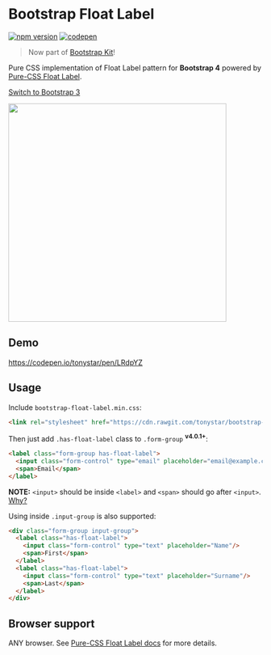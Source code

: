 Bootstrap Float Label
=====================

[![npm version](https://img.shields.io/npm/v/bootstrap-float-label.svg)](https://www.npmjs.com/package/bootstrap-float-label)
[![codepen](https://img.shields.io/badge/code-pen-d3d3d3.svg)](https://codepen.io/tonystar/pen/LRdpYZ)

> Now part of [Bootstrap Kit](https://bootstrap-kit.highweb.tech/)!

Pure CSS implementation of Float Label pattern for **Bootstrap 4** powered by [Pure-CSS Float Label](https://github.com/tonystar/float-label-css).

[Switch to Bootstrap 3](https://github.com/tonystar/bootstrap-float-label/tree/v3-dev)

<img src="https://cdn.rawgit.com/tonystar/bootstrap-float-label/aced600/bootstrap-float-label.png" width="432"/>


## Demo

https://codepen.io/tonystar/pen/LRdpYZ


## Usage

Include `bootstrap-float-label.min.css`:
```html
<link rel="stylesheet" href="https://cdn.rawgit.com/tonystar/bootstrap-float-label/v4.0.1/dist/bootstrap-float-label.min.css"/>
```

Then just add `.has-float-label` class to `.form-group` <sup>**v4.0.1+**</sup>:
```html
<label class="form-group has-float-label">
  <input class="form-control" type="email" placeholder="email@example.com"/>
  <span>Email</span>
</label>
```

**NOTE:** `<input>` should be inside `<label>` and `<span>` should go after `<input>`. [Why?](https://github.com/tonystar/float-label-css#usage)

Using inside `.input-group` is also supported:
```html
<div class="form-group input-group">
  <label class="has-float-label">
    <input class="form-control" type="text" placeholder="Name"/>
    <span>First</span>
  </label>
  <label class="has-float-label">
    <input class="form-control" type="text" placeholder="Surname"/>
    <span>Last</span>
  </label>
</div>
```


## Browser support

ANY browser. See [Pure-CSS Float Label docs](https://github.com/tonystar/float-label-css#browser-support) for more details.
